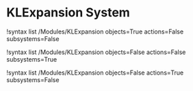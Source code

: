 

# KLExpansion System

!syntax list /Modules/KLExpansion objects=True actions=False subsystems=False

!syntax list /Modules/KLExpansion objects=False actions=False subsystems=True

!syntax list /Modules/KLExpansion objects=False actions=True subsystems=False

